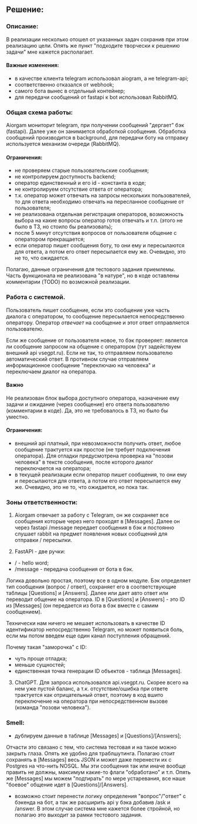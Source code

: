 ## Решение:
### Описание:

В реализации несколько отошел от указанных задач сохранив при этом реализацию цели. Опять же пункт
"подходите творчески к решению задачи" мне кажется располагает.

#### Важные изменения:
 - в качестве клиента telegram использовал aiogram, а не telegram-api;
 - соответственно отказался от webhook;
 - самого бота вынес в отдельный контейнер;
 - для передачи сообщений от fastapi к bot использовал RabbitMQ.

### Общая схема работы:

Aiorgam мониторит telegram, при получении сообщений "дергает" бэк (fastapi). Далее уже он занимается обработкой сообщения.
Обработка сообщений производится в background, для передачи боту на отправку используется механизм очереди (RabbitMQ).

#### Ограничения:
- не проверяем старые пользовательские сообщения;
- не контролируем доступность backend;
- оператор единственный и его id - константа в коде;
- не контролируем отсутствие ответа от оператора;
- т.к. оператор может отвечать на запросы нескольких пользователей, то для ответа 
необходимо отвечать на пересланное сообщение от пользователя;
- не реализована отдельная регистрация операторов, возможность выбора на какие вопросы
оператор готов отвечать и т.п. (этого не было в ТЗ, но стоило бы реализовать);
- после 5 минут отсутствия вопросов от пользователя общение с оператором прекращается;
- если оператор пишет сообщения боту, то они ему и пересылаются для ответа,
а потом его ответ пересылается ему же. Очевидно, это не то, что ожидается.

Полагаю, данные ограничения для тестового задания приемлемы. 
Часть функционала не реализована "в натуре", но в коде оставлены комментарии 
(TODO) по возможной реализации. 

### Работа с системой.
Пользователь пишет сообщение, если это сообщение уже часть диалога с оператором, 
то сообщение пересылается непосредственно оператору. Оператор _отвечает_ на сообщение
и этот ответ отправляется пользователю.

Если же сообщение от пользователя новое, то бэк проверяет: является ли сообщение запросом на общение с оператором
(тут задействуем внешний api vsegpt.ru). Если не так, то 
отправляем пользователю автоматический ответ. В противном случае отправляем 
информационное сообщение "переключаю на человека" и переключаем диалог на оператора.

#### Важно
Не реализован блок выбора доступного оператора, назначение ему задачи и ожидание
(через сообщение) его ответа пользователю (комментарии в коде). Да, это не требовалось в ТЗ,
но было бы уместно.

#### Ограничения: 
 - внешний api платный, при невозможности получить ответ, любое сообщение 
трактуется как простое (не требует подключения оператора). Для отладки предусмотрена
проверка на "позови человека" в тексте сообщения, после которого диалог переключается на 
оператора;
 - в текущей реализации если оператор пишет сообщения, то они ему и пересылаются для ответа,
а потом его ответ пересылается ему же. Очевидно, это не то, что ожидается, но пока так.


### Зоны ответственности:
1. Aiorgam отвечает за работу с Telegram, он же сохраняет все сообщения которые через него проходят в [Messages].
Далее он через fastapi /message передает сообщения в бэк и постоянно слушает rabbit 
на предмет появления новых сообщений для отправки / пересылки.

2. FastAPI - две ручки:
 - / - hello word;
 - /message - передача сообщения от бота в бэк.

Логика довольно простая, поэтому все в одном модуле. Бэк определяет тип сообщения (вопрос / ответ),
сохраняет его в соответствующие таблицы [Questions] и [Answers]. 
Далее или дает авто ответ или переводит общение на оператора. 
ID в [Questions] и [Answers] - это ID из [Messages] (он передается из бота в бэк 
вместе с самим сообщением).

Технически нам ничего не мешает использовать в качестве ID идентификатор непосредственно Telegram, но может появиться
боль, если мы потом введем еще один канал поступления обращений.

Почему такая "заморочка" с ID:
 - чуть проще отладка;
 - меньше сущностей;
 - единственная точка генерации ID объектов - таблица [Messages].

3. ChatGPT.
Для запроса использовался api.vsegpt.ru. Скорее всего на нем уже пустой баланс, а т.к. отсутствие/ошибка при ответе
трактуется как отрицательный ответ, поэтому в код вшито переключение на оператора при непосредственном вызове
(команда "позови человека").


### Smell:
 - дублируем данные в таблице [Messages] и [Questions]/[Answers];

Отчасти это связано с тем, что система тестовая и на такое можно закрыть глаза. Опять же удобно для траблшутинга.
Полагаю стоит сохранять в [Messages] весь JSON и может даже перенести их с Postgres на что-нить NOSQL.
Мы эти сообщения так или иначе вообще править не должны, максимум какие-то флаги "обработано" и т.п.
Опять же [Messages] мы можем "подтирать" по мере устаревания, все наше "боевое" общение идет в [Questions]/[Answers].

 - возможно стоит перенести логику определения "вопрос"/"ответ" с бэкенда на бот, а так же
расширить api у бэка добавив /ask и /answer. В этом случае система мне кажется более стройной, но 
полагаю это выходит за рамки тестового задания.